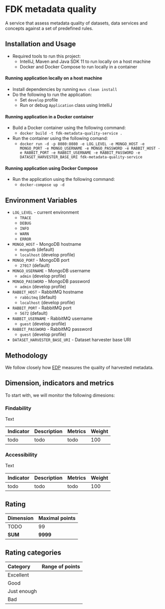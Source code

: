 # FDK metadata quality
A service that assess metadata quality of datasets, data services and concepts against a set of predefined rules.

## Installation and Usage

- Required tools to run this project:
  - IntelliJ, Maven and Java SDK 11 to run locally on a host machine
  - Docker and Docker Compose to run locally in a container

#### Running application locally on a host machine

- Install dependencies by running `mvn clean install`
- Do the following to run the application:
  - Set `develop` profile
  - Run or debug `Application` class using IntelliJ

#### Running application in a Docker container

- Build a Docker container using the following command:
  - `docker build -t fdk-metadata-quality-service .`
- Run the container using the following comand:
  - `docker run -d -p 8080:8080 -e LOG_LEVEL -e MONGO_HOST -e MONGO_PORT -e MONGO_USERNAME -e MONGO_PASSWORD -e RABBIT_HOST -e RABBIT_PORT -e RABBIT_USERNAME -e RABBIT_PASSWORD -e DATASET_HARVESTER_BASE_URI fdk-metadata-quality-service`

#### Running application using Docker Compose

- Run the application using the following command:
  - `docker-compose up -d`
  
## Environment Variables

- `LOG_LEVEL` - current environment
  - `TRACE`
  - `DEBUG`
  - `INFO`
  - `WARN`
  - `ERROR`
- `MONGO_HOST` - MongoDB hostname
  - `mongodb` (default)
  - `localhost` (develop profile)
- `MONGO_PORT` - MongoDB port
  - `27017` (default)
- `MONGO_USERNAME` - MongoDB username
  - `admin` (develop profile)
- `MONGO_PASSWORD` - MongoDB password
  - `admin` (develop profile)
- `RABBIT_HOST` - RabbitMQ hostname
  - `rabbitmq` (default)
  - `localhost` (develop profile)
- `RABBIT_PORT` - RabbitMQ port
  - `5672` (default)
- `RABBIT_USERNAME` - RabbitMQ username
  - `guest` (develop profile)
- `RABBIT_PASSWORD` - RabbitMQ password
  - `guest` (develop profile)
- `DATASET_HARVESTER_BASE_URI` - Dataset harvester base URI

## Methodology
We follow closely how [EDP](https://www.europeandataportal.eu/mqa/methodology?locale=en) measures the quality of harvested metadata.

## Dimension, indicators and metrics
To start with, we will monitor the following dimesions:

### Findability
Text

| Indicator | Description | Metrics | Weight |
| :-------- | :---------- | :------ | :----- |
| todo      | todo        | todo    | 100    |

### Accessibility
Text

| Indicator | Description | Metrics | Weight |
| :-------- | :---------- | :------ | :----- |
| todo      | todo        | todo    | 100    |

## Rating
| Dimension | Maximal points |
| :-------- | :------------- |
| TODO      |  99            |
| __SUM__   | __9999__       |

## Rating categories
| Category    | Range of points |
| :---------- | :-------------  |
| Excellent   |                 |
| Good        |                 |
| Just enough |                 |
| Bad         |                 |
